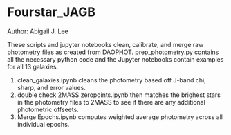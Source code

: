 # Fourstar_JAGB

Author: Abigail J. Lee

These scripts and jupyter notebooks clean, calibrate, and merge raw photometry files as created from DAOPHOT. prep_photometry.py contains all the necessary python code and the Jupyter notebooks contain examples for all 13 galaxies. 

1. clean_galaxies.ipynb cleans the photometry based off J-band chi, sharp, and error values. 
2. double check 2MASS zeropoints.ipynb then matches the brighest stars in the photometry files to 2MASS to see if there are any additional photometric offseets. 
3. Merge Epochs.ipynb computes weighted average photometry across all individual epochs. 
